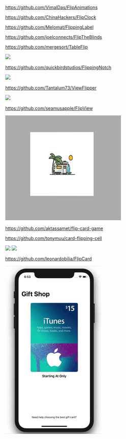 https://github.com/VimalDas/FlipAnimations

https://github.com/ChinaHackers/FlipClock

https://github.com/Melomat/FlippingLabel

https://github.com/joelconnects/FlipTheBlinds

https://github.com/mergesort/TableFlip

![](https://github.com/mergesort/TableFlip/raw/master/gifs/left.gif)

https://github.com/quickbirdstudios/FlippingNotch

![](https://camo.githubusercontent.com/50fe7a3fc078b688aaeb0421033d890732ccc0ce/68747470733a2f2f63646e2e6472696262626c652e636f6d2f75736572732f3739333035372f73637265656e73686f74732f343038393031342f6970686f6e652d782d70756c6c2d746f2d726566726573682e676966)

https://github.com/Tantalum73/ViewFlipper

![](https://github.com/Tantalum73/ViewFlipper/raw/master/Preview.gif)

https://github.com/seamusapple/FlipView

![](https://github.com/seamusapple/FlipView/raw/master/Resource/FlipView.gif)

https://github.com/aktassamet/flip-card-game

https://github.com/tonymuu/card-flipping-cell

![](https://cloud.githubusercontent.com/assets/10318596/9484674/035aa960-4b75-11e5-9674-6cadf381f80b.gif)
![](https://github.com/aktassamet/flip-card-game/raw/master/Sources/Assets/demo.gif)

https://github.com/leonardobilia/FlipCard

![](https://github.com/leonardobilia/FlipCard/raw/master/Documentation/Images/light.gif)

